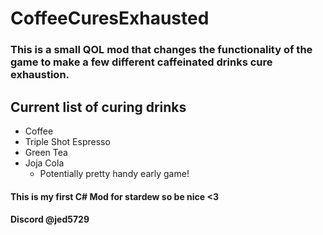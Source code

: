 # CoffeeCuresExhausted

### This is a small QOL mod that changes the functionality of the game to make a few different caffeinated drinks cure exhaustion.

## Current list of curing drinks
- Coffee
- Triple Shot Espresso
- Green Tea
- Joja Cola
  - Potentially pretty handy early game!


#### This is my first C# Mod for stardew so be nice <3

#### Discord @jed5729
